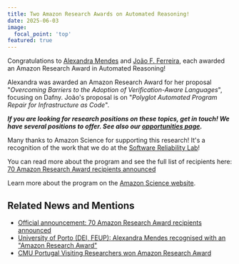 ```yaml
---
title: Two Amazon Research Awards on Automated Reasoning!
date: 2025-06-03
image:
  focal_point: 'top'
featured: true
---
```


Congratulations to [Alexandra Mendes](https://archimendes.com) and [João F. Ferreira](https://joaoff.com), each awarded an Amazon Research Award in Automated Reasoning!

<!--more-->

Alexandra was awarded an Amazon Research Award for her proposal "_Overcoming Barriers to the Adoption of Verification-Aware Languages_", focusing on Dafny. João's proposal is on "_Polyglot Automated Program Repair for Infrastructure as Code_".

*<b>If you are looking for research positions on these topics, get in touch! We have several positions to offer. See also our [opportunities page](https://sr-lab.github.io/opportunities).</b>*

Many thanks to Amazon Science for supporting this research! It's a recognition of the work that we do at the [Software Reliability Lab](https://sr-lab.github.io/)!

You can read more about the program and see the full list of recipients here: [70 Amazon Research Award recipients announced](https://www.amazon.science/research-awards/program-updates/70-amazon-research-award-recipients-announced)

Learn more about the program on the [Amazon Science website](https://www.amazon.science/research-awards).


## Related News and Mentions

 - [Official announcement: 70 Amazon Research Award recipients announced](https://www.amazon.science/research-awards/program-updates/70-amazon-research-award-recipients-announced)
 - [University of Porto (DEI, FEUP): Alexandra Mendes recognised with an "Amazon Research Award"](https://dei.fe.up.pt/en/blog/2025/06/04/alexandra-mendes-recognised-with-an-amazon-research-award/)
 - [CMU Portugal Visiting Researchers won Amazon Research Award](https://cmuportugal.org/media/cmu-portugal-visiting-researchers-won-amazon-research-award/)
